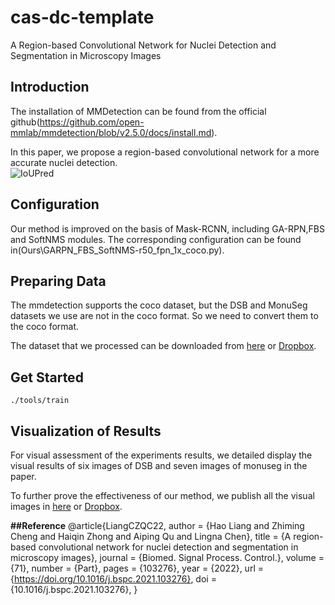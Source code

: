 # cas-dc-template
A Region-based Convolutional Network for Nuclei Detection and Segmentation in Microscopy Images
## Introduction
The installation of MMDetection can be found from the official github(https://github.com/open-mmlab/mmdetection/blob/v2.5.0/docs/install.md).<br>

In this paper, we propose a region-based convolutional network for a more accurate nuclei detection. <br>
![IoUPred](https://user-images.githubusercontent.com/54254748/131081566-2644b250-ddaa-4b47-a506-7b2a71315122.png)

## Configuration
Our method is improved on the basis of Mask-RCNN, including GA-RPN,FBS and SoftNMS modules. The corresponding configuration can be found in(Ours\GARPN_FBS_SoftNMS-r50_fpn_1x_coco.py).

## Preparing Data
The mmdetection supports the coco dataset, but the DSB and MonuSeg datasets we use are not in the coco format. So we need to convert them to the coco format.<br>

The dataset that we processed can be downloaded from [here](https://drive.google.com/drive/folders/19SRU1PyKoz-kdOzh-WBktCz3P6QjWvbo) or [Dropbox](https://www.dropbox.com/sh/vcm8s3vtglhjbv5/AACmzwwTOIIYn2nVg2bLNZ_9a?dl=0).

## Get Started
```
./tools/train 
```

## Visualization of Results
For visual assessment of the experiments results, we detailed display the visual results of six images of DSB and seven images of monuseg in the paper.

To further prove the effectiveness of our method, we publish all the visual images in [here](https://drive.google.com/drive/folders/1fG1nQVqxlANfUNfIZMM1T6wf71uxgImn) or [Dropbox](https://www.dropbox.com/sh/0hsga3f3kamgn65/AACZcDlC5jKlAqA79An5eCOGa?dl=0).

**##Reference**
@article{LiangCZQC22,
  author       = {Hao Liang and
                  Zhiming Cheng and
                  Haiqin Zhong and
                  Aiping Qu and
                  Lingna Chen},
  title        = {A region-based convolutional network for nuclei detection and segmentation
                  in microscopy images},
  journal      = {Biomed. Signal Process. Control.},
  volume       = {71},
  number       = {Part},
  pages        = {103276},
  year         = {2022},
  url          = {https://doi.org/10.1016/j.bspc.2021.103276},
  doi          = {10.1016/j.bspc.2021.103276},
}
